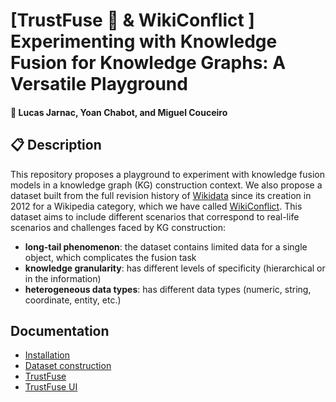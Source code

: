 # [TrustFuse :volcano: & WikiConflict ] Experimenting with Knowledge Fusion for Knowledge Graphs: A Versatile Playground

#### :busts_in_silhouette: Lucas Jarnac, Yoan Chabot, and Miguel Couceiro

## :clipboard: Description

This repository proposes a playground to experiment with knowledge fusion models in a knowledge graph (KG) construction context. We also propose a dataset built from the full revision history of [Wikidata](https://www.wikidata.org/wiki/Wikidata:Main_Page) since its creation in 2012 for a Wikipedia category, which we have called [WikiConflict](https://example.com/).
This dataset aims to include different scenarios that correspond to real-life scenarios and challenges faced by KG construction:
* **long-tail phenomenon**: the dataset contains limited data for a single object, which complicates the fusion task
* **knowledge granularity**: has different levels of specificity (hierarchical or in the information)
* **heterogeneous data types**: has different data types (numeric, string, coordinate, entity, etc.)

## Documentation

- [Installation](docs/installation.md)
- [Dataset construction](docs/dataset_construction.md)
- [TrustFuse](docs/trustfuse.md)
- [TrustFuse UI](docs/trustfuse_ui.md)

